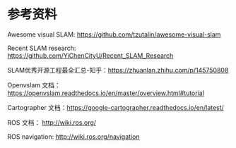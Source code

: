 # 参考资料

Awesome visual SLAM: https://github.com/tzutalin/awesome-visual-slam

Recent SLAM research: https://github.com/YiChenCityU/Recent_SLAM_Research

SLAM优秀开源工程最全汇总-知乎：https://zhuanlan.zhihu.com/p/145750808

Openvslam 文档：https://openvslam.readthedocs.io/en/master/overview.html#tutorial

Cartographer 文档：https://google-cartographer.readthedocs.io/en/latest/

ROS 文档： http://wiki.ros.org/

ROS navigation: http://wiki.ros.org/navigation

